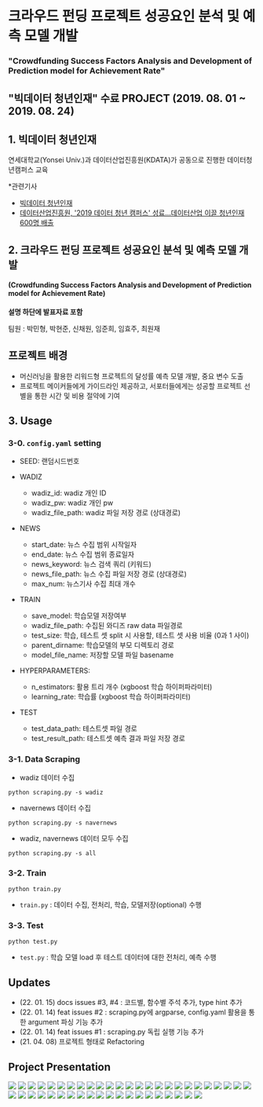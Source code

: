 # <br/> 크라우드 펀딩 프로젝트 성공요인 분석 및 예측 모델 개발
### "Crowdfunding Success Factors Analysis and Development of Prediction model for Achievement Rate"
## "빅데이터 청년인재" 수료 PROJECT (2019. 08. 01 ~ 2019. 08. 24)

## 1. 빅데이터 청년인재
  
연세대학교(Yonsei Univ.)과 데이터산업진흥원(KDATA)가 공동으로 진행한 데이터청년캠퍼스 교육

*관련기사
- [빅데이터 청년인재](http://bigjob.dbguide.net/)
- [데이터산업진흥원, '2019 데이터 청년 캠퍼스' 성료...데이터산업 이끌 청년인재 600명 배출](http://www.digitaltoday.co.kr/news/articleView.html?idxno=214353)

## 2. 크라우드 펀딩 프로젝트 성공요인 분석 및 예측 모델 개발 
#### (Crowdfunding Success Factors Analysis and Development of Prediction model for Achievement Rate)
**설명 하단에 발표자료 포함**  
  
팀원 : 박민형, 박현준, 신채원, 임준희, 임효주, 최원재  
  
## 프로젝트 배경  
- 머신러닝을 활용한 리워드형 프로젝트의 달성률 예측 모델 개발, 중요 변수 도출
- 프로젝트 메이커들에게 가이드라인 제공하고, 서포터들에게는 성공할 프로젝트 선별을 통한 시간 및 비용 절약에 기여

## 3. Usage

### 3-0. `config.yaml` setting
- SEED: 랜덤시드번호
- WADIZ
    - wadiz_id: wadiz 개인 ID
    - wadiz_pw: wadiz 개인 pw
    - wadiz_file_path: wadiz 파일 저장 경로 (상대경로)
- NEWS
  - start_date: 뉴스 수집 범위 시작일자
  - end_date: 뉴스 수집 범위 종료일자
  - news_keyword: 뉴스 검색 쿼리 (키워드)
  - news_file_path: 뉴스 수집 파일 저장 경로 (상대경로)
  - max_num: 뉴스기사 수집 최대 개수 

- TRAIN
  - save_model: 학습모델 저장여부
  - wadiz_file_path: 수집된 와디즈 raw data 파일경로 
  - test_size: 학습, 테스트 셋 split 시 사용할, 테스트 셋 사용 비율 (0과 1 사이)
  - parent_dirname: 학습모델의 부모 디렉토리 경로
  - model_file_name: 저장할 모델 파일 basename

- HYPERPARAMETERS:
  - n_estimators: 활용 트리 개수 (xgboost 학습 하이퍼파라미터)
  - learning_rate: 학습률 (xgboost 학습 하이퍼파라미터)

- TEST
  - test_data_path: 테스트셋 파일 경로
  - test_result_path: 테스트셋 예측 결과 파일 저장 경로

### 3-1. Data Scraping
- wadiz 데이터 수집
```
python scraping.py -s wadiz
```
- navernews 데이터 수집
```
python scraping.py -s navernews
```
- wadiz, navernews 데이터 모두 수집 
```
python scraping.py -s all
```
  
### 3-2. Train
```
python train.py
```
- `train.py` : 데이터 수집, 전처리, 학습, 모델저장(optional) 수행

### 3-3. Test
```
python test.py
```
- `test.py` : 학습 모델 load 후 테스트 데이터에 대한 전처리, 예측 수행

## Updates
- (22. 01. 15) docs issues #3, #4 : 코드별, 함수별 주석 추가, type hint 추가
- (22. 01. 14) feat issues #2 : scraping.py에 argparse, config.yaml 활용을 통한 argument 파싱 기능 추가
- (22. 01. 14) feat issues #1 : scraping.py 독립 실행 기능 추가
- (21. 04. 08) 프로젝트 형태로 Refactoring

## Project Presentation

<img src = '/slides/slide1.PNG'>
<img src = '/slides/slide2.PNG'>
<img src = '/slides/slide3.PNG'>
<img src = '/slides/slide4.PNG'>
<img src = '/slides/slide5.PNG'>
<img src = '/slides/slide6.PNG'>
<img src = '/slides/slide7.PNG'>
<img src = '/slides/slide8.PNG'>
<img src = '/slides/slide9.PNG'>
<img src = '/slides/slide10.PNG'>
<img src = '/slides/slide11.PNG'>
<img src = '/slides/slide12.PNG'>
<img src = '/slides/slide13.PNG'>
<img src = '/slides/slide14.PNG'>
<img src = '/slides/slide15.PNG'>
<img src = '/slides/slide16.PNG'>
<img src = '/slides/slide17.PNG'>
<img src = '/slides/slide18.PNG'>
<img src = '/slides/slide19.PNG'>
<img src = '/slides/slide20.PNG'>
<img src = '/slides/slide21.PNG'>
<img src = '/slides/slide22.PNG'>
<img src = '/slides/slide23.PNG'>
<img src = '/slides/slide24.PNG'>
<img src = '/slides/slide25.PNG'>
<img src = '/slides/slide26.PNG'>
<img src = '/slides/slide27.PNG'>
<img src = '/slides/slide28.PNG'>
<img src = '/slides/slide29.PNG'>
<img src = '/slides/slide30.PNG'>
<img src = '/slides/slide31.PNG'>
<img src = '/slides/slide32.PNG'>
<img src = '/slides/slide33.PNG'>
<img src = '/slides/slide34.PNG'>
<img src = '/slides/slide35.PNG'>
<img src = '/slides/slide36.PNG'>
<img src = '/slides/slide37.PNG'>
<img src = '/slides/slide38.PNG'>
<img src = '/slides/slide39.PNG'>
<img src = '/slides/slide40.PNG'>
<img src = '/slides/slide41.PNG'>
<img src = '/slides/slide42.PNG'>
<img src = '/slides/slide43.PNG'>
<img src = '/slides/slide44.PNG'>
<img src = '/slides/slide45.PNG'>

